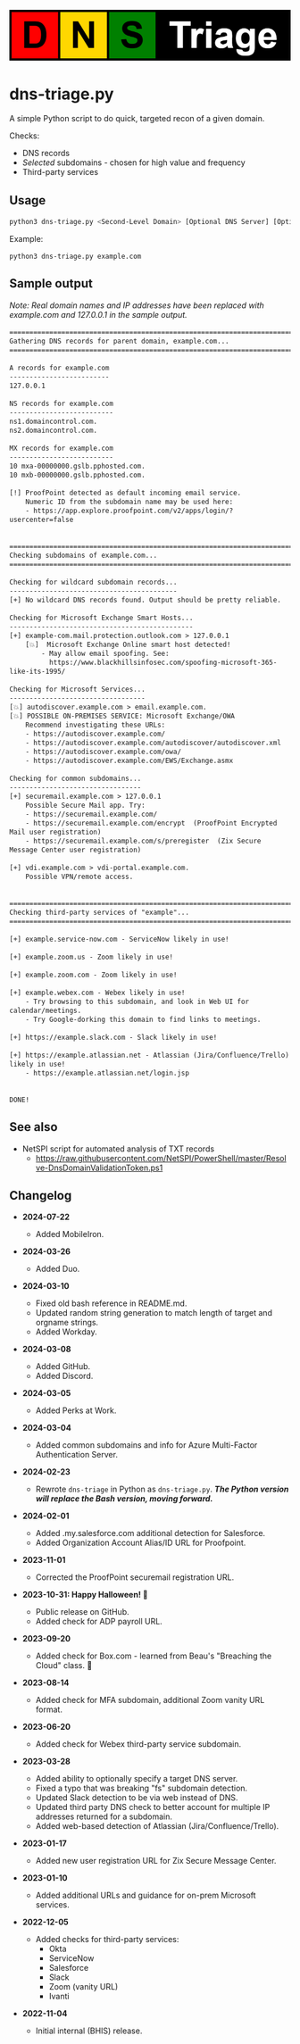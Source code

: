 ![dns-triage logo](assets/logo-dns-triage.png)

dns-triage.py
=============

A simple Python script to do quick, targeted recon of a given domain.

Checks:
- DNS records
- *Selected* subdomains - chosen for high value and frequency
- Third-party services

Usage
-----

```bash
python3 dns-triage.py <Second-Level Domain> [Optional DNS Server] [Optional Microsoft Tenant]
```

Example: 

```
python3 dns-triage.py example.com
```


Sample output
-------------

*Note: Real domain names and IP addresses have been replaced with example.com and 127.0.0.1 in the sample output.*

```
================================================================================
Gathering DNS records for parent domain, example.com...
================================================================================

A records for example.com
-------------------------
127.0.0.1

NS records for example.com
--------------------------
ns1.domaincontrol.com.
ns2.domaincontrol.com.

MX records for example.com
--------------------------
10 mxa-00000000.gslb.pphosted.com.
10 mxb-00000000.gslb.pphosted.com.

[!] ProofPoint detected as default incoming email service.
    Numeric ID from the subdomain name may be used here:
    - https://app.explore.proofpoint.com/v2/apps/login/?usercenter=false


================================================================================
Checking subdomains of example.com...
================================================================================

Checking for wildcard subdomain records...
------------------------------------------
[+] No wildcard DNS records found. Output should be pretty reliable.

Checking for Microsoft Exchange Smart Hosts...
----------------------------------------------
[+] example-com.mail.protection.outlook.com > 127.0.0.1
    [💥]  Microsoft Exchange Online smart host detected!
        - May allow email spoofing. See:
          https://www.blackhillsinfosec.com/spoofing-microsoft-365-like-its-1995/

Checking for Microsoft Services...
----------------------------------
[💥] autodiscover.example.com > email.example.com.
[💥] POSSIBLE ON-PREMISES SERVICE: Microsoft Exchange/OWA
    Recommend investigating these URLs:
    - https://autodiscover.example.com/
    - https://autodiscover.example.com/autodiscover/autodiscover.xml
    - https://autodiscover.example.com/owa/
    - https://autodiscover.example.com/EWS/Exchange.asmx

Checking for common subdomains...
---------------------------------
[+] securemail.example.com > 127.0.0.1
    Possible Secure Mail app. Try:
    - https://securemail.example.com/
    - https://securemail.example.com/encrypt  (ProofPoint Encrypted Mail user registration)
    - https://securemail.example.com/s/preregister  (Zix Secure Message Center user registration)

[+] vdi.example.com > vdi-portal.example.com.
    Possible VPN/remote access.


================================================================================
Checking third-party services of "example"...
================================================================================

[+] example.service-now.com - ServiceNow likely in use!

[+] example.zoom.us - Zoom likely in use!

[+] example.zoom.com - Zoom likely in use!

[+] example.webex.com - Webex likely in use!
    - Try browsing to this subdomain, and look in Web UI for calendar/meetings.
    - Try Google-dorking this domain to find links to meetings.

[+] https://example.slack.com - Slack likely in use!

[+] https://example.atlassian.net - Atlassian (Jira/Confluence/Trello) likely in use!
    - https://example.atlassian.net/login.jsp


DONE!
```


See also
--------

- NetSPI script for automated analysis of TXT records
    - https://raw.githubusercontent.com/NetSPI/PowerShell/master/Resolve-DnsDomainValidationToken.ps1



Changelog
---------

- **2024-07-22**
	- Added MobileIron.

- **2024-03-26**
    - Added Duo.

- **2024-03-10**
	- Fixed old bash reference in README.md.
	- Updated random string generation to match length of target and orgname strings.
	- Added Workday.

- **2024-03-08**
    - Added GitHub.
    - Added Discord.

- **2024-03-05**
    - Added Perks at Work.

- **2024-03-04**
	- Added common subdomains and info for Azure Multi-Factor Authentication Server.

- **2024-02-23**
	- Rewrote `dns-triage` in Python as `dns-triage.py`. ***The Python version will replace the Bash version, moving forward.***

- **2024-02-01**
    - Added .my.salesforce.com additional detection for Salesforce.
    - Added Organization Account Alias/ID URL for Proofpoint.

- **2023-11-01**
    - Corrected the ProofPoint securemail registration URL.

- **2023-10-31: Happy Halloween! 🎃**
	- Public release on GitHub.
	- Added check for ADP payroll URL. 

- **2023-09-20**
    - Added check for Box.com - learned from Beau's "Breaching the Cloud" class. 🙂

- **2023-08-14**
    - Added check for MFA subdomain, additional Zoom vanity URL format.

- **2023-06-20**
    - Added check for Webex third-party service subdomain.

- **2023-03-28**
    - Added ability to optionally specify a target DNS server.
    - Fixed a typo that was breaking "fs" subdomain detection.
    - Updated Slack detection to be via web instead of DNS.
    - Updated third party DNS check to better account for multiple IP addresses returned for a subdomain.
    - Added web-based detection of Atlassian (Jira/Confluence/Trello).

- **2023-01-17** 
    - Added new user registration URL for Zix Secure Message Center.

- **2023-01-10** 
    - Added additional URLs and guidance for on-prem Microsoft services.

- **2022-12-05**
    - Added checks for third-party services:
        - Okta
        - ServiceNow
        - Salesforce
        - Slack
        - Zoom (vanity URL)
        - Ivanti

- **2022-11-04**
    - Initial internal (BHIS) release.
